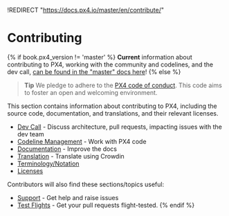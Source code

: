 !REDIRECT "https://docs.px4.io/master/en/contribute/"

# Contributing

{% if book.px4_version != 'master' %}
**Current** information about contributing to PX4, working with the community and codelines, and the dev call, [can be found in the "master" docs here](https://dev.px4.io/master/en/contribute/)!
{% else %} <!-- START: dev call details: displayed only in master -->
> **Tip** We pledge to adhere to the [PX4 code of conduct](https://github.com/PX4/PX4-Autopilot/blob/master/CODE_OF_CONDUCT.md). 
  This code aims to foster an open and welcoming environment.

This section contains information about contributing to PX4, including the source code, documentation, and translations, and their relevant licenses.
* [Dev Call](../contribute/dev_call.md) - Discuss architecture, pull requests, impacting issues with the dev team
* [Codeline Management](../contribute/code.md) - Work with PX4 code
* [Documentation](../contribute/docs.md) - Improve the docs
* [Translation](../contribute/translation.md) - Translate using Crowdin
* [Terminology/Notation](../contribute/notation.md)
* [Licenses](../contribute/licenses.md)

Contributors will also find these sections/topics useful:
* [Support](../contribute/support.md) - Get help and raise issues
* [Test Flights](../test_and_ci/test_flights.md) - Get your pull requests flight-tested.
{% endif %} <!-- END: dev call details: displayed only in master -->
